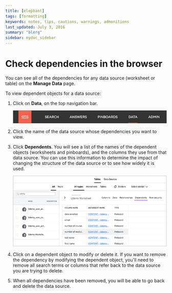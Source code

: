 ```yaml
---
title: [elephant]
tags: [formatting]
keywords: notes, tips, cautions, warnings, admonitions
last_updated: July 3, 2016
summary: "blerg"
sidebar: mydoc_sidebar
---
```

# Check dependencies in the browser

You can see all of the dependencies for any data source \(worksheet or table\) on the **Manage Data** page.

To view dependent objects for a data source:

1.   Click on **Data**, on the top navigation bar. 

     ![](../../shared/conrefs/../../images/data_icon.png "Data") 

2.   Click the name of the data source whose dependencies you want to view. 
3.   Click **Dependents​**. You will see a list of the names of the dependent objects \(worksheets and pinboards\), and the columns they use from that data source. You can use this information to determine the impact of changing the structure of the data source or to see how widely it is used.

     ![](../../images/dependents.png "List of dependent objects") 

4.   Click on a dependent object to modify or delete it. If you want to remove the dependency by modifying the dependent object, you'll need to remove all search terms or columns that refer back to the data source you are trying to delete.
5.   When all dependencies have been removed, you will be able to go back and delete the data source. 

